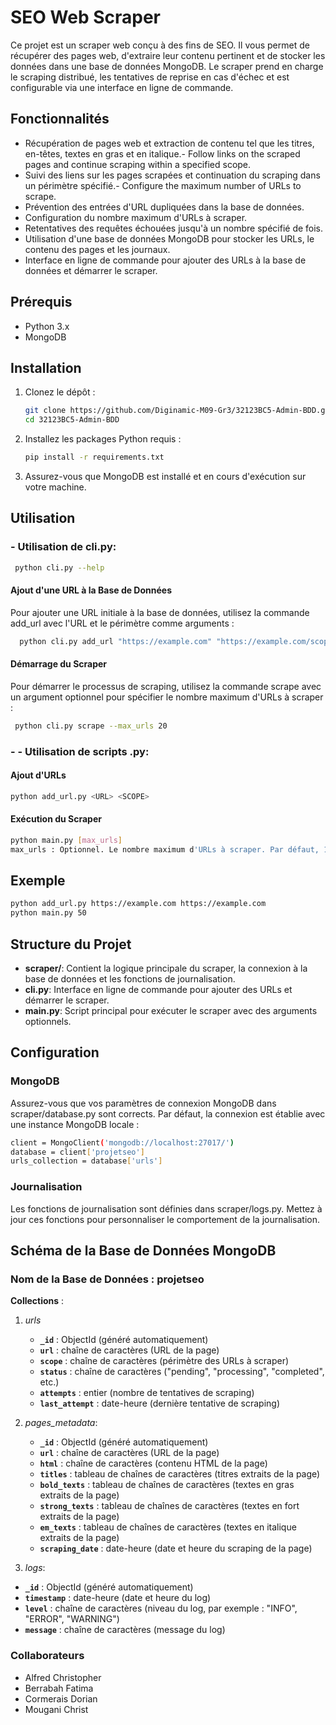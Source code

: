# SEO Web Scraper

Ce projet est un scraper web conçu à des fins de SEO. Il vous permet de récupérer des pages web, d'extraire leur contenu pertinent et de stocker les données dans une base de données MongoDB. Le scraper prend en charge le scraping distribué, les tentatives de reprise en cas d'échec et est configurable via une interface en ligne de commande.
## Fonctionnalités

- Récupération de pages web et extraction de contenu tel que les titres, en-têtes, textes en gras et en italique.- Follow links on the scraped pages and continue scraping within a specified scope.
- Suivi des liens sur les pages scrapées et continuation du scraping dans un périmètre spécifié.- Configure the maximum number of URLs to scrape.
- Prévention des entrées d'URL dupliquées dans la base de données.
- Configuration du nombre maximum d'URLs à scraper.
- Retentatives des requêtes échouées jusqu'à un nombre spécifié de fois.
- Utilisation d'une base de données MongoDB pour stocker les URLs, le contenu des pages et les journaux.
- Interface en ligne de commande pour ajouter des URLs à la base de données et démarrer le scraper.
  
## Prérequis

- Python 3.x
- MongoDB

## Installation

1. Clonez le dépôt :
    ```sh
    git clone https://github.com/Diginamic-M09-Gr3/32123BC5-Admin-BDD.git
    cd 32123BC5-Admin-BDD
    ```

2. Installez les packages Python requis :
    ```sh
    pip install -r requirements.txt
    ```

3. Assurez-vous que MongoDB est installé et en cours d'exécution sur votre machine.

## Utilisation
### - **Utilisation de cli.py**:
```sh
 python cli.py --help
   ``` 
#### Ajout d'une URL à la Base de Données

Pour ajouter une URL initiale à la base de données, utilisez la commande add_url avec l'URL et le périmètre comme arguments :
```sh
  python cli.py add_url "https://example.com" "https://example.com/scope"
   ```
#### Démarrage du Scraper
Pour démarrer le processus de scraping, utilisez la commande scrape avec un argument optionnel pour spécifier le nombre maximum d'URLs à scraper :
```sh
 python cli.py scrape --max_urls 20
   ``` 

### - **- Utilisation de scripts .py**:
#### Ajout d'URLs
```sh
python add_url.py <URL> <SCOPE>
```
#### Exécution du Scraper
```sh
python main.py [max_urls]
max_urls : Optionnel. Le nombre maximum d'URLs à scraper. Par défaut, 10 s'il n'est pas spécifié.
```

## Exemple
```sh
python add_url.py https://example.com https://example.com
python main.py 50
```

## Structure du Projet
- **scraper/**: Contient la logique principale du scraper, la connexion à la base de données et les fonctions de journalisation.
- **cli.py**: Interface en ligne de commande pour ajouter des URLs et démarrer le scraper.
- **main.py**: Script principal pour exécuter le scraper avec des arguments optionnels.
   
## Configuration

### MongoDB
Assurez-vous que vos paramètres de connexion MongoDB dans scraper/database.py sont corrects. Par défaut, la connexion est établie avec une instance MongoDB locale :
```sh
client = MongoClient('mongodb://localhost:27017/')
database = client['projetseo']
urls_collection = database['urls']
```
### Journalisation
Les fonctions de journalisation sont définies dans scraper/logs.py. Mettez à jour ces fonctions pour personnaliser le comportement de la journalisation.

## Schéma de la Base de Données MongoDB
### Nom de la Base de Données : projetseo
**Collections** :
1. *urls*
   - **`_id`** : ObjectId (généré automatiquement)
   - **`url`** : chaîne de caractères (URL de la page)
   - **`scope`** : chaîne de caractères (périmètre des URLs à scraper)
   - **`status`** : chaîne de caractères ("pending", "processing", "completed", etc.)
   - **`attempts`** : entier (nombre de tentatives de scraping)
   - **`last_attempt`** : date-heure (dernière tentative de scraping)
   
2. *pages_metadata*:
   - **`_id`** : ObjectId (généré automatiquement)
   - **`url`** : chaîne de caractères (URL de la page)
   - **`html`** : chaîne de caractères (contenu HTML de la page)
   - **`titles`** : tableau de chaînes de caractères (titres extraits de la page)
   - **`bold_texts`** : tableau de chaînes de caractères (textes en gras extraits de la page)
   - **`strong_texts`** : tableau de chaînes de caractères (textes en fort extraits de la page)
   - **`em_texts`** : tableau de chaînes de caractères (textes en italique extraits de la page)
   - **`scraping_date`** : date-heure (date et heure du scraping de la page)

3. *logs*:
- **`_id`** : ObjectId (généré automatiquement)
- **`timestamp`** : date-heure (date et heure du log)
- **`level`** : chaîne de caractères (niveau du log, par exemple : "INFO", "ERROR", "WARNING")
- **`message`** : chaîne de caractères (message du log)

### Collaborateurs
- Alfred Christopher
- Berrabah Fatima
- Cormerais Dorian
- Mougani Christ

